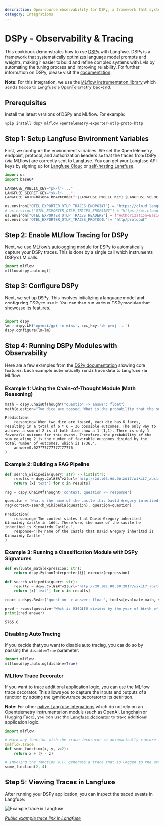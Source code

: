 ```yaml
---
description: Open-source observability for DSPy, a framework that systematically optimizes language model prompts and weights.
category: Integrations
---
```


# DSPy - Observability & Tracing

This cookbook demonstrates how to use [DSPy](https://github.com/stanfordnlp/dspy) with Langfuse. DSPy is a framework that systematically optimizes language model prompts and weights, making it easier to build and refine complex systems with LMs by automating the tuning process and improving reliability. For further information on DSPy, please visit the [documentation](https://dspy-docs.vercel.app/docs/intro).

**Note:** For this integration, we use the [MLflow instrumentation library](https://mlflow.org/docs/latest/llms/tracing/index.html#using-opentelemetry-collector-for-exporting-traces) which sends traces to [Langfuse's OpenTelemetry backend](https://langfuse.com/docs/opentelemetry/get-started).

## Prerequisites
Install the latest versions of DSPy and MLflow. For example:


```python
%pip install dspy mlflow opentelemetry-exporter-otlp-proto-http
```

## Step 1: Setup Langfuse Environment Variables

First, we configure the environment variables. We set the OpenTelemetry endpoint, protocol, and authorization headers so that the traces from DSPy (via MLflow) are correctly sent to Langfuse. You can get your Langfuse API keys by signing up for [Langfuse Cloud](https://cloud.langfuse.com) or [self-hosting Langfuse](https://langfuse.com/self-hosting).


```python
import os
import base64

LANGFUSE_PUBLIC_KEY="pk-lf-..."
LANGFUSE_SECRET_KEY="sk-lf-..."
LANGFUSE_AUTH=base64.b64encode(f"{LANGFUSE_PUBLIC_KEY}:{LANGFUSE_SECRET_KEY}".encode()).decode()

os.environ["OTEL_EXPORTER_OTLP_TRACES_ENDPOINT"] = "https://cloud.langfuse.com/api/public/otel/v1/traces"  # 🇪🇺 EU data region
# os.environ["OTEL_EXPORTER_OTLP_TRACES_ENDPOINT"] = "https://us.cloud.langfuse.com/api/public/otel/v1/traces"  # 🇺🇸 US data region
os.environ["OTEL_EXPORTER_OTLP_TRACES_HEADERS"] = f"Authorization=Basic {LANGFUSE_AUTH}"
os.environ['OTEL_EXPORTER_OTLP_TRACES_PROTOCOL']= "http/protobuf"
```

## Step 2: Enable MLflow Tracing for DSPy

Next, we use [MLflow’s autologging](https://dspy.ai/tutorials/observability/#tracing) module for DSPy to automatically capture your DSPy traces. This is done by a single call which instruments DSPy’s LM calls.


```python
import mlflow
mlflow.dspy.autolog()
```

## Step 3: Configure DSPy

Next, we set up DSPy. This involves initializing a language model and configuring DSPy to use it. You can then run various DSPy modules that showcase its features.


```python

import dspy
lm = dspy.LM('openai/gpt-4o-mini', api_key='sk-proj-...')
dspy.configure(lm=lm)
```

## Step 4: Running DSPy Modules with Observability

Here are a few examples from the [DSPy documentation](https://dspy.ai/) showing core features. Each example automatically sends trace data to Langfuse via MLflow.

### Example 1: Using the Chain-of-Thought Module (Math Reasoning)


```python
math = dspy.ChainOfThought("question -> answer: float")
math(question="Two dice are tossed. What is the probability that the sum equals two?")
```




    Prediction(
        reasoning='When two dice are tossed, each die has 6 faces, resulting in a total of 6 * 6 = 36 possible outcomes. The only way to achieve a sum of 2 is if both dice show a 1 (1,1). There is only 1 favorable outcome for this event. Therefore, the probability of the sum equaling 2 is the number of favorable outcomes divided by the total number of outcomes, which is 1/36.',
        answer=0.027777777777777776
    )



### Example 2: Building a RAG Pipeline


```python
def search_wikipedia(query: str) -> list[str]:
    results = dspy.ColBERTv2(url='http://20.102.90.50:2017/wiki17_abstracts')(query, k=3)
    return [x['text'] for x in results]

rag = dspy.ChainOfThought('context, question -> response')

question = "What's the name of the castle that David Gregory inherited?"
rag(context=search_wikipedia(question), question=question)
```




    Prediction(
        reasoning='The context states that David Gregory inherited Kinnairdy Castle in 1664. Therefore, the name of the castle he inherited is Kinnairdy Castle.',
        response='The name of the castle that David Gregory inherited is Kinnairdy Castle.'
    )



### Example 3: Running a Classification Module with DSPy Signatures


```python
def evaluate_math(expression: str):
    return dspy.PythonInterpreter({}).execute(expression)

def search_wikipedia(query: str):
    results = dspy.ColBERTv2(url='http://20.102.90.50:2017/wiki17_abstracts')(query, k=3)
    return [x['text'] for x in results]

react = dspy.ReAct("question -> answer: float", tools=[evaluate_math, search_wikipedia])

pred = react(question="What is 9362158 divided by the year of birth of David Gregory of Kinnairdy castle?")
print(pred.answer)
```

    5765.0


### Disabling Auto Tracing

If you decide that you want to disable auto tracing, you can do so by passing the `disable=True` parameter:



```python
import mlflow
mlflow.dspy.autolog(disable=True)
```

### MLflow Trace Decorator

If you want to trace additional application logic, you can use the MLflow trace decorator. This allows you to capture the inputs and outputs of a function by adding the @mlflow.trace decorator to its definition. 

**Note:** For other [native Langfuse integrations](https://langfuse.com/docs/integrations/overview) which do not rely on an Opentelemetry instrumentation module (such as OpenAI, Langchain or Hugging Face), you can use the [Langfuse decorator](https://langfuse.com/docs/sdk/python/decorators) to trace additional application logic.


```python
import mlflow

# Mark any function with the trace decorator to automatically capture input(s) and output(s)
@mlflow.trace
def some_function(x, y, z=2):
    return x + (y - z)

# Invoking the function will generate a trace that is logged to the active experiment
some_function(2, 4)
```

## Step 5: Viewing Traces in Langfuse

After running your DSPy application, you can inspect the traced events in Langfuse:

![Example trace in Langfuse](https://langfuse.com/images/cookbook/integration-dspy/dspy-example-trace.png)

_[Public example trace link in Langfuse](https://cloud.langfuse.com/project/cloramnkj0002jz088vzn1ja4/traces/5db0902e3e045c3832063536ae0cba1d?timestamp=2025-02-18T12%3A05%3A27.582Z)_

